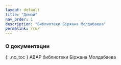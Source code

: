 ```yaml
---
layout: default
title: "Домой"
nav_order: 1
description: "Библиотеки Бiржана Молдабаева"
permalink: /ru/
---
```


### О документации
{: .no_toc }
ABAP библиотеки Бiржана Молдабаева